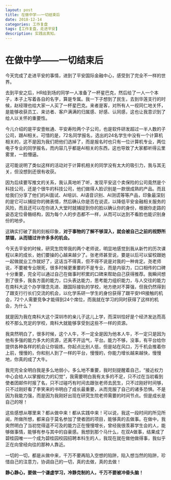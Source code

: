 ```yaml
---
layout: post
title: 在做中学——一切结束后
date: 2018-12-14
categories: 工作复盘
tags: [工作复盘，走进平安]
description: 实践出真知。
---
```


在做中学——一切结束后
====

今天完成了走进平安的事情，进到了平安国际金融中心，感受到了完全不一样的世界。

去到平安之后，HR给到场的同学一人准备了一杯星巴克，然后给了一人一个本子，本子上写着各自的名字，算是专属。我一下子想到了民生，去到华莲支行的时候，赵经理也给大家一人买了一杯星巴克。来者是客，对所有人一视同仁地关怀，是能够收获员工、来访者、客户满满的归属感、好感、认同感，这也让我意识到了给人以关怀的重要性。

今儿介绍的是平安壹帐通、平安寿险两个子公司，也是软件研发超过一半人数的子公司，跟AI相关。可惜的是，72名同学报名，选出的24名学生中没有一个计算机相关的，这不是因为我们把他们选掉了，而是报名时也只有一位计算机专业，两位电子专业的同学报名，而内容几乎都是AI相关的东西，这也导致了大家都听得云里雾里，一脸懵逼。

这可能说明了类似这样的活动对于计算机相关的同学没有太大的吸引力，我与其无关，但没想到还很有收获。

因为后续要写推文的关系，我认真地听了听，发现平安这个卖保险的公司竟然是个科技公司，还是个很牛的科技公司，他们做得人脸识别是一款很成熟的产品。而且给我们分享了他们的AI面试、AI培训、AI语音识别、AI测谎等等产品，印象最深刻的是它可以捕捉你的微表情，然后确认你是否在说谎，以降低平安金融相关服务的风险，而且还可以在你进入大堂时就捕捉到你的脸以确认你的身份，根据你走路的姿态定位骨骼结构，因为每个人的步态都不一样，从而可以达到不看脸也能识别身份的地步。

这确实打破了我的刻板印象，**对于事物的了解不够深入，就会被自己之前的视野所禁锢，从而错过许许多多的机会。**

今天去平安的时候，研究生院带我的两个老师说，明显地感觉到我从新竹的历次课程以来的成长，她们要操的心越来越少了。张老师甚至说，要是以后可以留校跟她一起做就业工作就好了，这话当不得真，但不得不说是对我的一种肯定。尧老师说，不要被专业限死，很多时候更重要的不是专业，而是内驱力，口口相传的口碑十分重要，完全可以通过自己在做事时积累的口碑来帮助自己获得推荐。我瞬间想到了很多，我各方面的能力，口头表达能力，思考能力组织能力，与人交往的能力在南科大这个办学理念先进、跟国际接轨的学校，地方绝对不算强，但我仍然得到了跟支行行长们交流的机会，以化学系研一学生的身份获得了跟平安HR接触的机会，72个人需要竞争才能得到24个席位，而我就在学习的同时获得了这样的机会，为什么？

就是因为我在南科大这个深圳市的亲儿子这儿上学，而深圳恰好是个经济发达而高校不那么充足的学校，南科大就能够享受到这些不一样的资源。

我突然明白了，很多时候，这个人牛，不一定全是因为他本人牛，不一定只是因为他有多强的能力多大的资源，还离不开运气，平台。能力不够，没事，有平台给你提供各种各样的机会让你锻炼。你起点比别人低，但是站在风口，万千机会推着你上前，慢慢的，你和别人到了一样的平台，慢慢的，你能力增长越来越快，慢慢地，你真的成了大牛。

我完完全全明白我是多么地弱小，多么地不重要，我时刻提醒着自己，“接近权力中心会给人以掌握权力的幻觉”，我需要明白我有太多的不足，只不过在当初看到使者团邮件时报了名，只不过碰巧有时间去跟张老师去民生，只不过刚好时间够，只不过刚好看了李笑来的书明白了成长最重要，从而克服了自己的诸多恐惧。不是因为我能力强，而是因为我刚好出现在研究生院老师需要的时间节点。但是成长是自己的呀！

这些感想从哪里来？都从做中来！都从实践中来！可以说，我这一段时间的所见所闻，所做所想，都来自于莫名参加了使者团的项目，能够真的去做事。在做中，我突然明白了当初觉得遥不可及的能力正在慢慢增长，曾经我很羡慕学生会的人，能够做事情，能够有参与其中的自豪感。我想到那个马什么，在双A做事，结果成了碧桂园唯一一个成为碧桂园校园招聘本科生的人，我现在就在做他做得事，我似乎正在向曾经向往的那种人靠近。

一切的一切，都是从做中来，千万不要再陷入空想的陷阱，陷入想当然的陷阱，珍惜自己的注意力，协调自己的一切，真的去做，真的去做！

**静心静心，要做一个谦虚学习，冷静克制的人，千万不要被冲昏头脑！**
